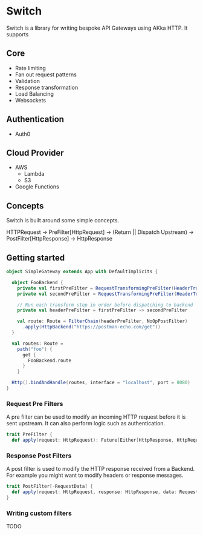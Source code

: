 # Switch

Switch is a library for writing bespoke API Gateways using AKka HTTP. It supports

## Core
  - Rate limiting
  - Fan out request patterns
  - Validation
  - Response transformation
  - Load Balancing
  - Websockets

## Authentication
  - Auth0

## Cloud Provider
  - AWS
    - Lambda
    - S3
  - Google Functions

## Concepts

Switch is built around some simple concepts.

HTTPRequest -> PreFilter[HttpRequest] -> (Return || Dispatch Upstream) -> PostFilter[HttpResponse] -> HttpResponse

## Getting started

```scala
object SimpleGateway extends App with DefaultImplicits {

  object FooBackend {
    private val firstPreFilter = RequestTransformingPreFilter(HeaderTransformer(add = Seq(RawHeader("X-Foo", "123"))))
    private val secondPreFilter = RequestTransformingPreFilter(HeaderTransformer(add = Seq(RawHeader("X-Bar", "456"))))

    // Run each transform step in order before dispatching to backend
    private val headerPreFilter = firstPreFilter ~> secondPreFilter

    val route: Route = FilterChain(headerPreFilter, NoOpPostFilter)
      .apply(HttpBackend("https://postman-echo.com/get"))
  }

  val routes: Route =
    path("foo") {
      get {
        FooBackend.route
      }
    }

  Http().bindAndHandle(routes, interface = "localhost", port = 8080)
}
```

### Request Pre Filters

A pre filter can be used to modify an incoming HTTP request before it is sent upstream. It can also perform logic such as
authentication.

```scala
trait PreFilter {
  def apply(request: HttpRequest): Future[Either[HttpResponse, HttpRequest]]
```

### Response Post Filters

A post filter is used to modify the HTTP response received from a Backend. For example you might want to modify headers or response messages.

```scala
trait PostFilter[-RequestData] {
  def apply(request: HttpRequest, response: HttpResponse, data: RequestData): Future[HttpResponse]
}
```

### Writing custom filters

TODO
